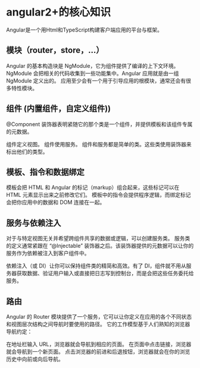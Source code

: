 
# angular2+的核心知识
Angular是一个用Html和TypeScript构建客户端应用的平台与框架。

## 模块（router，store，...）
Angular 的基本构造块是 NgModule，它为组件提供了编译的上下文环境。NgModule 会把相关的代码收集到一些功能集中。Angular 应用就是由一组 NgModule 定义出的。 应用至少会有一个用于引导应用的根模块，通常还会有很多特性模块。

## 组件 (内置组件，自定义组件))
@Component 装饰器表明紧随它的那个类是一个组件，并提供模板和该组件专属的元数据。

组件定义视图。
组件使用服务。
组件和服务都是简单的类。这些类使用装饰器来标出他们的类型。

## 模板、指令和数据绑定

模板会把 HTML 和 Angular 的标记（markup）组合起来，这些标记可以在 HTML 元素显示出来之前修改它们。 模板中的指令会提供程序逻辑，而绑定标记会把你应用中的数据和 DOM 连接在一起。


## 服务与依赖注入
对于与特定视图无关并希望跨组件共享的数据或逻辑，可以创建服务类。 服务类的定义通常紧跟在 “@Injectable” 装饰器之后。该装饰器提供的元数据可以让你的服务作为依赖被注入到客户组件中。

依赖注入（或 DI）让你可以保持组件类的精简和高效。有了 DI，组件就不用从服务器获取数据、验证用户输入或直接把日志写到控制台，而是会把这些任务委托给服务。

## 路由
Angular 的 Router 模块提供了一个服务，它可以让你定义在应用的各个不同状态和视图层次结构之间导航时要使用的路径。 它的工作模型基于人们熟知的浏览器导航约定：

在地址栏输入 URL，浏览器就会导航到相应的页面。
在页面中点击链接，浏览器就会导航到一个新页面。
点击浏览器的前进和后退按钮，浏览器就会在你的浏览历史中向前或向后导航。
